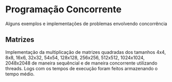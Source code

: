 # Programação Concorrente
Alguns exemplos e implementações de problemas envolvendo concorrência

## Matrizes
Implementação da multiplicação de matrizes quadradas dos tamanhos 4x4, 8x8, 16x6, 32x32, 54x54, 128x128, 256x256, 512x512, 1024x1024, 2048x2048 de maneira sequêncial e de maneira concorrente utilizando threads. Logs com os tempos de execução foram feitos armazenando o tempo médio.
